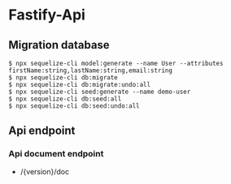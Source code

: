 # Fastify-Api

## Migration database
```
$ npx sequelize-cli model:generate --name User --attributes firstName:string,lastName:string,email:string
$ npx sequelize-cli db:migrate
$ npx sequelize-cli db:migrate:undo:all
$ npx sequelize-cli seed:generate --name demo-user
$ npx sequelize-cli db:seed:all
$ npx sequelize-cli db:seed:undo:all
```

## Api endpoint

### Api document endpoint
  - /{version}/doc